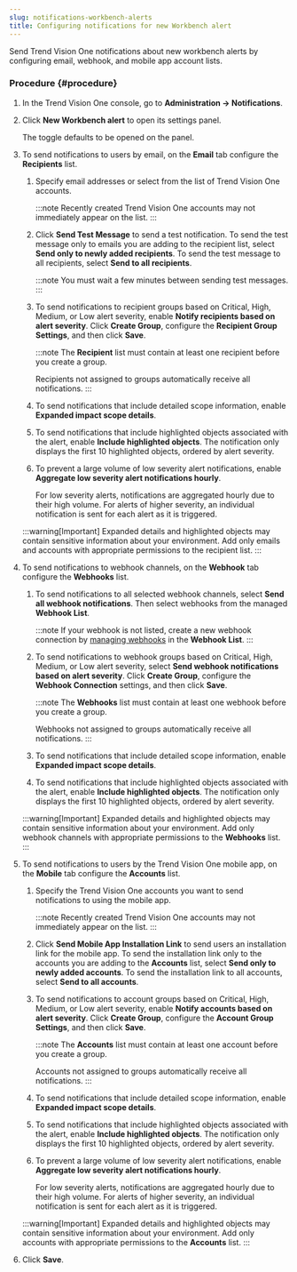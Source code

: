 ```yaml
---
slug: notifications-workbench-alerts
title: Configuring notifications for new Workbench alert
---
```


Send Trend Vision One notifications about new workbench alerts by configuring email, webhook, and mobile app account lists.

### Procedure {#procedure}

1.  In the Trend Vision One console, go to **Administration → Notifications**.

2.  Click **New Workbench alert** to open its settings panel.

    The toggle defaults to be opened on the panel.

3.  To send notifications to users by email, on the **Email** tab configure the **Recipients** list.

    1.  Specify email addresses or select from the list of Trend Vision One accounts.

        :::note
        Recently created Trend Vision One accounts may not immediately appear on the list.
        :::

    2.  Click **Send Test Message** to send a test notification. To send the test message only to emails you are adding to the recipient list, select **Send only to newly added recipients**. To send the test message to all recipients, select **Send to all recipients**.

        :::note
        You must wait a few minutes between sending test messages.
        :::

    3.  To send notifications to recipient groups based on Critical, High, Medium, or Low alert severity, enable **Notify recipients based on alert severity**. Click **Create Group**, configure the **Recipient Group Settings**, and then click **Save**.

        :::note
        The **Recipient** list must contain at least one recipient before you create a group.

        Recipients not assigned to groups automatically receive all notifications.
        :::

    4.  To send notifications that include detailed scope information, enable **Expanded impact scope details**.

    5.  To send notifications that include highlighted objects associated with the alert, enable **Include highlighted objects**. The notification only displays the first 10 highlighted objects, ordered by alert severity.

    6.  To prevent a large volume of low severity alert notifications, enable **Aggregate low severity alert notifications hourly**.

        For low severity alerts, notifications are aggregated hourly due to their high volume. For alerts of higher severity, an individual notification is sent for each alert as it is triggered.

    :::warning[Important]
    Expanded details and highlighted objects may contain sensitive information about your environment. Add only emails and accounts with appropriate permissions to the recipient list.
    :::

4.  To send notifications to webhook channels, on the **Webhook** tab configure the **Webhooks** list.

    1.  To send notifications to all selected webhook channels, select **Send all webhook notifications**. Then select webhooks from the managed **Webhook List**.

        :::note
        If your webhook is not listed, create a new webhook connection by [managing webhooks](managing-webhooks.md) in the **Webhook List**.
        :::

    2.  To send notifications to webhook groups based on Critical, High, Medium, or Low alert severity, select **Send webhook notifications based on alert severity**. Click **Create Group**, configure the **Webhook Connection** settings, and then click **Save**.

        :::note
        The **Webhooks** list must contain at least one webhook before you create a group.

        Webhooks not assigned to groups automatically receive all notifications.
        :::

    3.  To send notifications that include detailed scope information, enable **Expanded impact scope details**.

    4.  To send notifications that include highlighted objects associated with the alert, enable **Include highlighted objects**. The notification only displays the first 10 highlighted objects, ordered by alert severity.

    :::warning[Important]
    Expanded details and highlighted objects may contain sensitive information about your environment. Add only webhook channels with appropriate permissions to the **Webhooks** list.
    :::

5.  To send notifications to users by the Trend Vision One mobile app, on the **Mobile** tab configure the **Accounts** list.

    1.  Specify the Trend Vision One accounts you want to send notifications to using the mobile app.

        :::note
        Recently created Trend Vision One accounts may not immediately appear on the list.
        :::

    2.  Click **Send Mobile App Installation Link** to send users an installation link for the mobile app. To send the installation link only to the accounts you are adding to the **Accounts** list, select **Send only to newly added accounts**. To send the installation link to all accounts, select **Send to all accounts**.

    3.  To send notifications to account groups based on Critical, High, Medium, or Low alert severity, enable **Notify accounts based on alert severity**. Click **Create Group**, configure the **Account Group Settings**, and then click **Save**.

        :::note
        The **Accounts** list must contain at least one account before you create a group.

        Accounts not assigned to groups automatically receive all notifications.
        :::

    4.  To send notifications that include detailed scope information, enable **Expanded impact scope details**.

    5.  To send notifications that include highlighted objects associated with the alert, enable **Include highlighted objects**. The notification only displays the first 10 highlighted objects, ordered by alert severity.

    6.  To prevent a large volume of low severity alert notifications, enable **Aggregate low severity alert notifications hourly**.

        For low severity alerts, notifications are aggregated hourly due to their high volume. For alerts of higher severity, an individual notification is sent for each alert as it is triggered.

    :::warning[Important]
    Expanded details and highlighted objects may contain sensitive information about your environment. Add only accounts with appropriate permissions to the **Accounts** list.
    :::

6.  Click **Save**.
